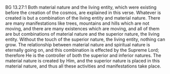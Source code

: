 BG 13.27:1	Both material nature and the living entity, which were existing before the creation of the cosmos, are explained in this verse. Whatever is created is but a combination of the living entity and material nature. There are many manifestations like trees, mountains and hills which are not moving, and there are many existences which are moving, and all of them are but combinations of material nature and the superior nature, the living entity. Without the touch of the superior nature, the living entity, nothing can grow. The relationship between material nature and spiritual nature is eternally going on, and this combination is effected by the Supreme Lord; therefore He is the controller of both the superior and inferior natures. The material nature is created by Him, and the superior nature is placed in this material nature, and thus all these activities and manifestations take place.